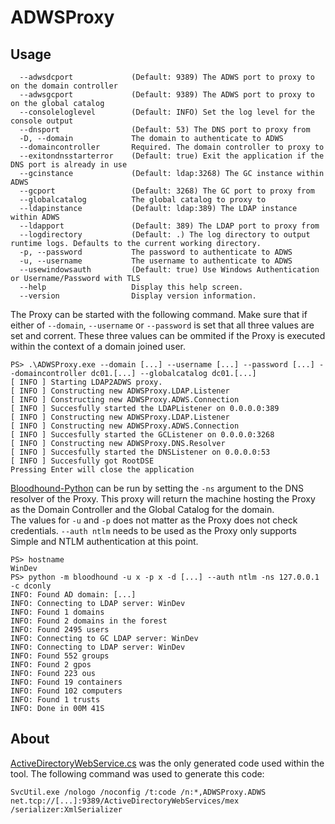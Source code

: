 # ADWSProxy

## Usage

```
  --adwsdcport             (Default: 9389) The ADWS port to proxy to on the domain controller
  --adwsgcport             (Default: 9389) The ADWS port to proxy to on the global catalog
  --consoleloglevel        (Default: INFO) Set the log level for the console output
  --dnsport                (Default: 53) The DNS port to proxy from
  -D, --domain             The domain to authenticate to ADWS
  --domaincontroller       Required. The domain controller to proxy to
  --exitondnsstarterror    (Default: true) Exit the application if the DNS port is already in use
  --gcinstance             (Default: ldap:3268) The GC instance within ADWS
  --gcport                 (Default: 3268) The GC port to proxy from
  --globalcatalog          The global catalog to proxy to
  --ldapinstance           (Default: ldap:389) The LDAP instance within ADWS
  --ldapport               (Default: 389) The LDAP port to proxy from
  --logdirectory           (Default: .) The log directory to output runtime logs. Defaults to the current working directory.
  -p, --password           The password to authenticate to ADWS
  -u, --username           The username to authenticate to ADWS
  --usewindowsauth         (Default: true) Use Windows Authentication or Username/Password with TLS
  --help                   Display this help screen.
  --version                Display version information.
```

The Proxy can be started with the following command. Make sure that if either of `--domain`, `--username` or `--password` is set that all three values are set and corrent. These three values can be ommited if the Proxy is executed within the context of a domain joined user.

```
PS> .\ADWSProxy.exe --domain [...] --username [...] --password [...] --domaincontroller dc01.[...] --globalcatalog dc01.[...]
[ INFO ] Starting LDAP2ADWS proxy.
[ INFO ] Constructing new ADWSProxy.LDAP.Listener
[ INFO ] Constructing new ADWSProxy.ADWS.Connection
[ INFO ] Succesfully started the LDAPListener on 0.0.0.0:389
[ INFO ] Constructing new ADWSProxy.LDAP.Listener
[ INFO ] Constructing new ADWSProxy.ADWS.Connection
[ INFO ] Succesfully started the GCListener on 0.0.0.0:3268
[ INFO ] Constructing new ADWSProxy.DNS.Resolver
[ INFO ] Succesfully started the DNSListener on 0.0.0.0:53
[ INFO ] Succesfully got RootDSE
Pressing Enter will close the application
```

[Bloodhound-Python](https://github.com/dirkjanm/BloodHound.py) can be run by setting the `-ns` argument to the DNS resolver of the Proxy. This proxy will return the machine hosting the Proxy as the Domain Controller and the Global Catalog for the domain.  
The values for `-u` and `-p` does not matter as the Proxy does not check credentials. `--auth ntlm` needs to be used as the Proxy only supports Simple and NTLM authentication at this point.

```
PS> hostname
WinDev
PS> python -m bloodhound -u x -p x -d [...] --auth ntlm -ns 127.0.0.1 -c dconly
INFO: Found AD domain: [...]
INFO: Connecting to LDAP server: WinDev
INFO: Found 1 domains
INFO: Found 2 domains in the forest
INFO: Found 2495 users
INFO: Connecting to GC LDAP server: WinDev
INFO: Connecting to LDAP server: WinDev
INFO: Found 552 groups
INFO: Found 2 gpos
INFO: Found 223 ous
INFO: Found 19 containers
INFO: Found 102 computers
INFO: Found 1 trusts
INFO: Done in 00M 41S
```

## About

[ActiveDirectoryWebService.cs](ADWSProxy/ADWS/ActiveDirectoryWebService.cs) was the only generated code used within the tool. The following command was used to generate this code:

```
SvcUtil.exe /nologo /noconfig /t:code /n:*,ADWSProxy.ADWS net.tcp://[...]:9389/ActiveDirectoryWebServices/mex /serializer:XmlSerializer
```
